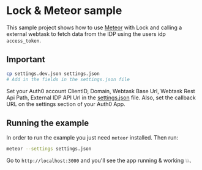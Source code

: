 # Lock & Meteor sample

This sample project shows how to use [Meteor](https://www.meteor.com/) with Lock and calling a external webtask to fetch data from the IDP using the users idp `access_token`.

## Important

```bash
cp settings.dev.json settings.json
# Add in the fields in the settings.json file

```

Set your Auth0 account ClientID, Domain, Webtask Base Url, Webtask Rest Api Path, External IDP API Url  in the [settings.json](https://github.com/vikasjayaram/meteor-auth0-ext-call/blob/master/settings.dev.json) file. Also, set the callback URL on the settings section of your Auth0 App.

## Running the example

In order to run the example you just need `meteor` installed. Then run:

```bash
meteor --settings settings.json
```

Go to `http://localhost:3000` and you'll see the app running & working :boom:.

